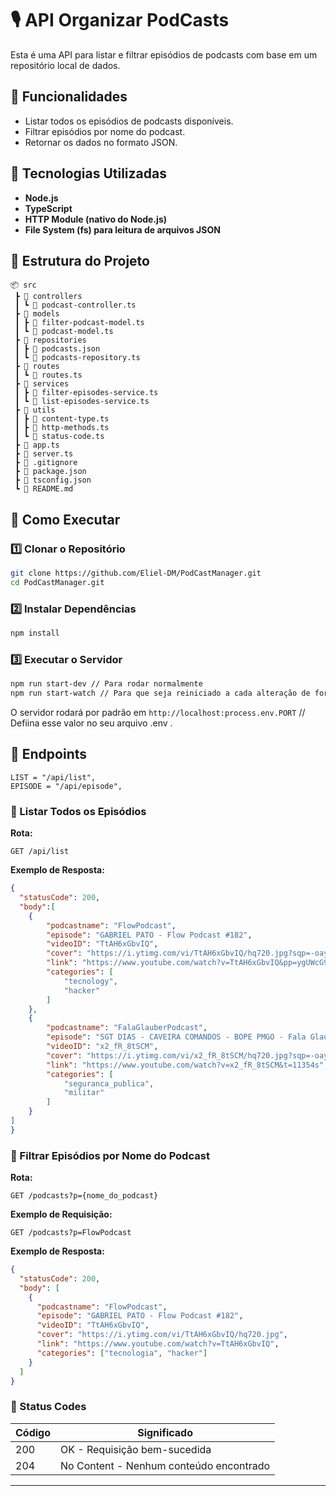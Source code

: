# 🎙️ API Organizar PodCasts

Esta é uma API para listar e filtrar episódios de podcasts com base em um repositório local de dados.

## 📌 Funcionalidades

- Listar todos os episódios de podcasts disponíveis.
- Filtrar episódios por nome do podcast.
- Retornar os dados no formato JSON.

## 🚀 Tecnologias Utilizadas

- **Node.js**
- **TypeScript**
- **HTTP Module (nativo do Node.js)**
- **File System (fs) para leitura de arquivos JSON**

## 📂 Estrutura do Projeto

```
📦 src
 ┣ 📂 controllers
 ┃ ┗ 📜 podcast-controller.ts
 ┣ 📂 models
 ┃ ┣ 📜 filter-podcast-model.ts
 ┃ ┗ 📜 podcast-model.ts
 ┣ 📂 repositories
 ┃ ┣ 📜 podcasts.json
 ┃ ┗ 📜 podcasts-repository.ts
 ┣ 📂 routes
 ┃ ┗ 📜 routes.ts
 ┣ 📂 services
 ┃ ┣ 📜 filter-episodes-service.ts
 ┃ ┗ 📜 list-episodes-service.ts
 ┣ 📂 utils
 ┃ ┣ 📜 content-type.ts
 ┃ ┣ 📜 http-methods.ts
 ┃ ┗ 📜 status-code.ts
 ┣ 📜 app.ts
 ┣ 📜 server.ts
 ┣ 📜 .gitignore
 ┣ 📜 package.json
 ┣ 📜 tsconfig.json
 ┗ 📜 README.md
```

## 📌 Como Executar

### 1️⃣ Clonar o Repositório

```bash
git clone https://github.com/Eliel-DM/PodCastManager.git
cd PodCastManager.git
```

### 2️⃣ Instalar Dependências

```bash
npm install
```

### 3️⃣ Executar o Servidor

```bash
npm run start-dev // Para rodar normalmente
npm run start-watch // Para que seja reiniciado a cada alteração de forma automática
```

O servidor rodará por padrão em `http://localhost:process.env.PORT` // Defiina esse valor no seu arquivo .env .

## 📌 Endpoints

    LIST = "/api/list",
    EPISODE = "/api/episode",


### 🔹 Listar Todos os Episódios

**Rota:**

```
GET /api/list
```

**Exemplo de Resposta:**

```json
{
  "statusCode": 200,
  "body":[
    {
        "podcastname": "FlowPodcast",
        "episode": "GABRIEL PATO - Flow Podcast #182",
        "videoID": "TtAH6xGbvIQ",
        "cover": "https://i.ytimg.com/vi/TtAH6xGbvIQ/hq720.jpg?sqp=-oaymwEXCNAFEJQDSFryq4qpAwkIARUAAIhCGAE=&rs=AOn4CLC2t7dADaT2rYgdGdZQjJ6VihtjEA",
        "link": "https://www.youtube.com/watch?v=TtAH6xGbvIQ&pp=ygUWcG9kY2FzdCBnYWJyaWVsICBwYXRvIA%3D%3D",
        "categories": [
            "tecnology",
            "hacker"
        ]
    },
    {
        "podcastname": "FalaGlauberPodcast",
        "episode": "SGT DIAS - CAVEIRA COMANDOS - BOPE PMGO - Fala Glauber Podcast #265",
        "videoID": "x2_fR_8tSCM",
        "cover": "https://i.ytimg.com/vi/x2_fR_8tSCM/hq720.jpg?sqp=-oaymwEXCNAFEJQDSFryq4qpAwkIARUAAIhCGAE=&rs=AOn4CLCKvbVnmofl6Pa3Tv5zPQOJqlNdag",
        "link": "https://www.youtube.com/watch?v=x2_fR_8tSCM&t=11354s",
        "categories": [
            "seguranca_publica",
            "militar"
        ]
    }
]
}
```

### 🔹 Filtrar Episódios por Nome do Podcast

**Rota:**

```
GET /podcasts?p={nome_do_podcast}
```

**Exemplo de Requisição:**

```
GET /podcasts?p=FlowPodcast
```

**Exemplo de Resposta:**

```json
{
  "statusCode": 200,
  "body": [
    {
      "podcastname": "FlowPodcast",
      "episode": "GABRIEL PATO - Flow Podcast #182",
      "videoID": "TtAH6xGbvIQ",
      "cover": "https://i.ytimg.com/vi/TtAH6xGbvIQ/hq720.jpg",
      "link": "https://www.youtube.com/watch?v=TtAH6xGbvIQ",
      "categories": ["tecnologia", "hacker"]
    }
  ]
}
```

### 🔹 Status Codes

| Código | Significado                              |
| ------ | ---------------------------------------- |
| 200    | OK - Requisição bem-sucedida             |
| 204    | No Content - Nenhum conteúdo encontrado  |

---
